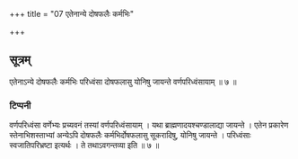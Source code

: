 +++
title = "07 एतेनान्ये दोषफलैः कर्मभिः"

+++

## सूत्रम्
एतेनाऽन्ये दोषफलैः कर्मभिः परिध्वंसा दोषफलासु योनिषु जायन्ते वर्णपरिध्वंसायाम् ॥ ७ ॥  
### टिप्पनी
वर्णपरिध्वंसा वर्णेभ्यः प्रच्यवनं तस्यां वर्णपरिध्वंसायाम् । यथा ब्राह्मणादयश्चण्डालाद्या जायन्ते । एतेन प्रकारेण स्तेनाभिशस्ताभ्यां अन्येऽपि दोषफलैः कर्मभिर्दोषफलासु सूकरादिषु, योनिषु जायन्ते । परिध्वंसाः स्वजातिपरिभ्रष्टा इत्यर्थः । ते तथाऽवगन्तव्या इति ॥ ७ ॥  
